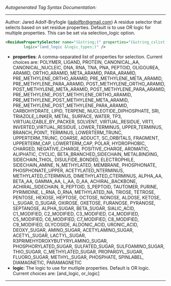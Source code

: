 <!-- THIS IS AN AUTOGENERATED FILE: Don't edit it directly, instead change the schema definition in the code itself. -->

_Autogenerated Tag Syntax Documentation:_

---
Author: Jared Adolf-Bryfogle (jadolfbr@gmail.com)
A residue selector that selects based on set residue properties.  Default is to use OR logic for multiple properties.  This can be set via selection_logic option.

```xml
<ResiduePropertySelector name="(&string;)" properties="(&string_cslist;)"
        logic="(and_logic &logic_types;)" />
```

-   **properties**: A comma-separated list of properties for selection. Current choices are: 
POLYMER, LIGAND, PROTEIN, CANONICAL_AA, CANONICAL_NUCLEIC, DNA, RNA, TNA, PNA, PEPTOID, OLIGOUREA, ARAMID, ORTHO_ARAMID, META_ARAMID, PARA_ARAMID, PRE_METHYLENE_ORTHO_ARAMID, PRE_METHYLENE_META_ARAMID, PRE_METHYLENE_PARA_ARAMID, POST_METHYLENE_ORTHO_ARAMID, POST_METHYLENE_META_ARAMID, POST_METHYLENE_PARA_ARAMID, PRE_METHYLENE_POST_METHYLENE_ORTHO_ARAMID, PRE_METHYLENE_POST_METHYLENE_META_ARAMID, PRE_METHYLENE_POST_METHYLENE_PARA_ARAMID, CARBOHYDRATE, LIPID, TERPENE, NUCLEOTIDE_DIPHOSPHATE, SRI, TRIAZOLE_LINKER, METAL, SURFACE, WATER, TP3, VIRTUALIZABLE_BY_PACKER, SOLVENT, VIRTUAL_RESIDUE, VRT1, INVERTED_VIRTUAL_RESIDUE, LOWER_TERMINUS, UPPER_TERMINUS, BRANCH_POINT, TERMINUS, LOWERTERM_TRUNC, UPPERTERM_TRUNC, COARSE, ADDUCT, SC_ORBITALS, FRAGMENT, UPPERTERM_CAP, LOWERTERM_CAP, POLAR, HYDROPHOBIC, CHARGED, NEGATIVE_CHARGE, POSITIVE_CHARGE, AROMATIC, ALIPHATIC, CYCLIC, BETA_BRANCHED_SIDECHAIN, METALBINDING, SIDECHAIN_THIOL, DISULFIDE_BONDED, ELECTROPHILE, SIDECHAIN_AMINE, N_METHYLATED, MEMBRANE, PHOSPHONATE, PHOSPHONATE_UPPER, ACETYLATED_NTERMINUS, METHYLATED_CTERMINUS, DIMETHYLATED_CTERMINUS, ALPHA_AA, BETA_AA, GAMMA_AA, L_AA, D_AA, ACHIRAL_BACKBONE, ACHIRAL_SIDECHAIN, R_PEPTOID, S_PEPTOID, TAUTOMER, PURINE, PYRIMIDINE, L_RNA, D_RNA, METHYLATED_NA, TRIOSE, TETROSE, PENTOSE, HEXOSE, HEPTOSE, OCTOSE, NONOSE, ALDOSE, KETOSE, L_SUGAR, D_SUGAR, OXIROSE, OXETOSE, FURANOSE, PYRANOSE, SEPTANOSE, ALPHA_SUGAR, BETA_SUGAR, SIALIC_ACID, C1_MODIFIED, C2_MODIFIED, C3_MODIFIED, C4_MODIFIED, C5_MODIFIED, C6_MODIFIED, C7_MODIFIED, C8_MODIFIED, C9_MODIFIED, GLYCOSIDE, ALDONIC_ACID, URONIC_ACID, DEOXY_SUGAR, AMINO_SUGAR, ACETYLAMINO_SUGAR, ACETYL_SUGAR, LACTYL_SUGAR, R3PRIMEHYDROXYBUTYRYLAMINO_SUGAR, PHOSPHORYLATED_SUGAR, SULFATED_SUGAR, SULFOAMINO_SUGAR, THIO_SUGAR, C_METHYLATED_SUGAR, PROPARGYL_SUGAR, FLUORO_SUGAR, METHYL_SUGAR, PHOSPHATE, SPINLABEL, DIAMAGNETIC, PARAMAGNETIC
-   **logic**: The logic to use for mutliple properties.  Default is OR logic. Current choices are: 
 [and_logic, or_logic]

---
